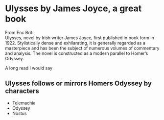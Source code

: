 # Ulysses by James Joyce, a great book

From Enc Brit:  
Ulysses, novel by Irish writer James Joyce, first published in book form in 1922. 
Stylistically dense and exhilarating, it is generally regarded as a masterpiece and has been the subject of numerous volumes of commentary and analysis. 
The novel is constructed as a modern parallel to Homer’s Odyssey.
    
A long read I would say

## Ulysses follows or mirrors Homers Odyssey by characters  
- Telemachia
- Odyssey
- Nostus